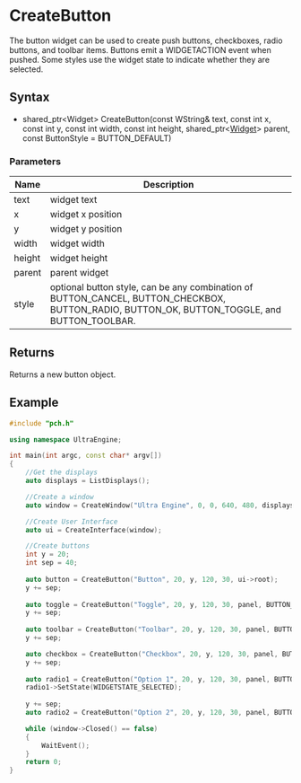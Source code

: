 # CreateButton #
The button widget can be used to create push buttons, checkboxes, radio buttons, and toolbar items. Buttons emit a WIDGETACTION event when pushed. Some styles use the widget state to indicate whether they are selected.

## Syntax ##
- shared_ptr<Widget\> CreateButton(const WString& text, const int x, const int y, const int width, const int height, shared_ptr<[Widget](Widget.md)\> parent, const ButtonStyle = BUTTON_DEFAULT)

### Parameters ###
| Name | Description |
| --- | --- |
| text | widget text |
| x | widget x position |
| y | widget y position |
| width | widget width |
| height | widget height |
| parent | parent widget |
| style | optional button style, can be any combination of BUTTON_CANCEL, BUTTON_CHECKBOX, BUTTON_RADIO, BUTTON_OK, BUTTON_TOGGLE, and BUTTON_TOOLBAR. |

## Returns ##
Returns a new button object.

## Example ##
```c++
#include "pch.h"

using namespace UltraEngine;

int main(int argc, const char* argv[])
{
    //Get the displays
    auto displays = ListDisplays();

    //Create a window
    auto window = CreateWindow("Ultra Engine", 0, 0, 640, 480, displays[0], WINDOW_TITLEBAR|WINDOW_CENTER);

    //Create User Interface
    auto ui = CreateInterface(window);

    //Create buttons
    int y = 20;
    int sep = 40;
    
    auto button = CreateButton("Button", 20, y, 120, 30, ui->root);
    y += sep;
    
    auto toggle = CreateButton("Toggle", 20, y, 120, 30, panel, BUTTON_TOGGLE);
    y += sep;
    
    auto toolbar = CreateButton("Toolbar", 20, y, 120, 30, panel, BUTTON_TOOLBAR);
    y += sep;

    auto checkbox = CreateButton("Checkbox", 20, y, 120, 30, panel, BUTTON_CHECKBOX);
    y += sep;
    
    auto radio1 = CreateButton("Option 1", 20, y, 120, 30, panel, BUTTON_RADIO);
    radio1->SetState(WIDGETSTATE_SELECTED);
    
    y += sep;
    auto radio2 = CreateButton("Option 2", 20, y, 120, 30, panel, BUTTON_RADIO);

    while (window->Closed() == false)
    {
        WaitEvent();
    }
    return 0;
}
```
